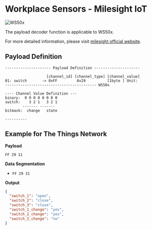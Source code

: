 # Workplace Sensors - Milesight IoT

![WS50x](WS50x.png)

The payload decoder function is applicable to WS50x.

For more detailed information, please visit [milesight official website](https://www.milesight-iot.com).

## Payload Definition

```
--------------------- Payload Definition ---------------------

                   [channel_id] [channel_type] [channel_value]
01: switch       -> 0xFF         0x29          [1byte ] Unit:
------------------------------------------ WS50x

---- Channel Value Definition ---
binary:  0 0 0 0 0 0 0 0
switch:    3 2 1   3 2 1
        ------- -------
bitmask:  change   state

----------

```

## Example for The Things Network

**Payload**

```
FF 29 11
```

**Data Segmentation**

- `FF 29 31`

**Output**

```json
{
  "switch_1": "open",
  "switch_2": "close",
  "switch_3": "close",
  "switch_1_change": "yes",
  "switch_2_change": "yes",
  "switch_3_change": "no"
}
```
